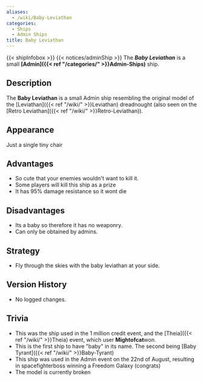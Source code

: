 ```yaml
---
aliases:
  - /wiki/Baby-Leviathan
categories:
  - Ships
  - Admin Ships
title: Baby Leviathan
---
```


{{< shipInfobox >}} {{< notices/adminShip >}} The **_Baby Leviathan_** is a small **[Admin]({{< ref "/categories/" >}}Admin-Ships)** ship.

## Description

The **Baby Leviathan** is a small Admin ship resembling the original model of the [Leviathan]({{< ref "/wiki/" >}}Leviathan) dreadnought (also seen on the [Retro Leviathan]({{< ref "/wiki/" >}}Retro-Leviathan)).

## Appearance

Just a single tiny chair

## Advantages

- So cute that your enemies wouldn't want to kill it.
- Some players will kill this ship as a prize
- It has 95% damage resistance so it wont die

## Disadvantages

- Its a baby so therefore it has no weaponry.
- Can only be obtained by admins.

## Strategy

- Fly through the skies with the baby leviathan at your side.

## Version History

- No logged changes.

## Trivia

- This was the ship used in the 1 million credit event, and the [Theia]({{< ref "/wiki/" >}}Theia) event, which user **Mightofcat**won.
- This is the first ship to have "baby" in its name. The second being [Baby Tyrant]({{< ref "/wiki/" >}}Baby-Tyrant)
- This ship was used in the Admin event on the 22nd of August, resulting in spacefighterboss winning a Freedom Galaxy (congrats)
- The model is currently broken
